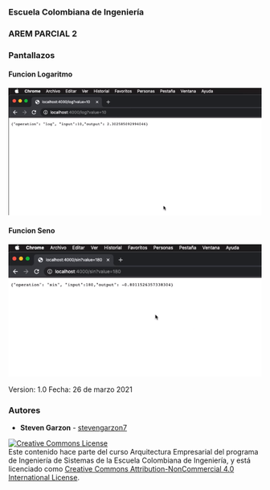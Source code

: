 
  
  
### Escuela Colombiana de Ingeniería
### AREM PARCIAL 2



### Pantallazos

#### Funcion Logaritmo

![1](https://github.com/stevengarzon7/ParcialArep2doTercio/blob/master/img/imagen1.png?raw=true)

#### Funcion Seno

![2](https://github.com/stevengarzon7/ParcialArep2doTercio/blob/master/img/imagen2.png?raw=true)


Version: 1.0
Fecha: 26 de marzo 2021

### Autores

* **Steven Garzon** -  [stevengarzon7](https://github.com/stevengarzon7)



<a rel="license" href="http://creativecommons.org/licenses/by-nc/4.0/"><img alt="Creative Commons License" style="border-width:0" src="https://i.creativecommons.org/l/by-nc/4.0/88x31.png" /></a><br />Este contenido hace parte del curso Arquitectura Empresarial del programa de Ingeniería de Sistemas de la Escuela Colombiana de Ingeniería, y está licenciado como <a rel="license" href="http://creativecommons.org/licenses/by-nc/4.0/">Creative Commons Attribution-NonCommercial 4.0 International License</a>.
